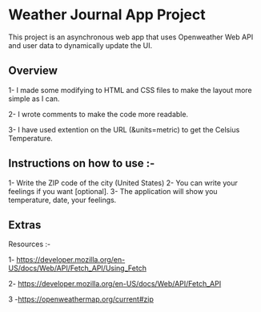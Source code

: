 # Weather Journal App Project
This project is an asynchronous web app that uses Openweather Web API and user data to dynamically update the UI. 

## Overview

1- I made some modifying to HTML and CSS files to make the layout more simple as I can.

2- I wrote comments to make the code more readable.

3- I have used extention on the URL (&units=metric) to get the Celsius Temperature.

## Instructions on how to use :-
 1- Write the ZIP code of the city (United States)
 2- You can write your feelings if you want [optional].
 3- The application will show you temperature, date, your feelings.
 
## Extras
Resources :-

1- https://developer.mozilla.org/en-US/docs/Web/API/Fetch_API/Using_Fetch

2- https://developer.mozilla.org/en-US/docs/Web/API/Fetch_API

3 -https://openweathermap.org/current#zip
